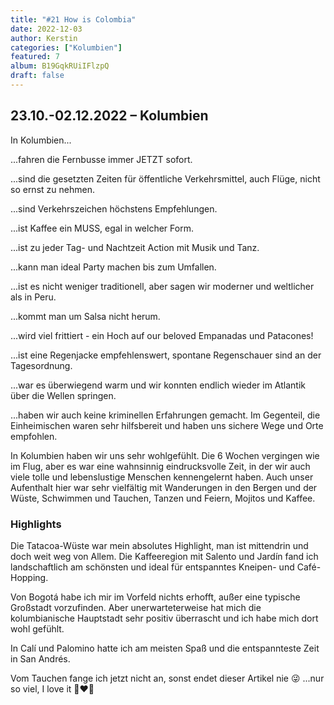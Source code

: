 ```yaml
---
title: "#21 How is Colombia"
date: 2022-12-03
author: Kerstin
categories: ["Kolumbien"]
featured: 7
album: B19GqkRUiIFlzpQ
draft: false
---
```


## 23.10.-02.12.2022 – Kolumbien

In Kolumbien...

...fahren die Fernbusse immer JETZT sofort.

...sind die gesetzten Zeiten für öffentliche Verkehrsmittel, auch Flüge, nicht so ernst zu nehmen.

...sind Verkehrszeichen höchstens Empfehlungen.

...ist Kaffee ein MUSS, egal in welcher Form.

...ist zu jeder Tag- und Nachtzeit Action mit Musik und Tanz.

...kann man ideal Party machen bis zum Umfallen.

...ist es nicht weniger traditionell, aber sagen wir moderner und weltlicher als in Peru. 

...kommt man um Salsa nicht herum.

...wird viel frittiert - ein Hoch auf our beloved Empanadas und Patacones!
 
...ist eine Regenjacke empfehlenswert, spontane Regenschauer sind an der Tagesordnung.

...war es überwiegend warm und wir konnten endlich wieder im Atlantik über die Wellen springen.

...haben wir auch keine kriminellen Erfahrungen gemacht. Im Gegenteil, die Einheimischen waren sehr hilfsbereit und haben uns sichere Wege und Orte empfohlen.

In Kolumbien haben wir uns sehr wohlgefühlt. Die 6 Wochen vergingen wie im Flug, aber es war eine wahnsinnig eindrucksvolle Zeit, in der wir auch viele tolle und lebenslustige Menschen kennengelernt haben. Auch unser Aufenthalt hier war sehr vielfältig mit Wanderungen in den Bergen und der Wüste, Schwimmen und Tauchen, Tanzen und Feiern, Mojitos und Kaffee.

### Highlights

Die Tatacoa-Wüste war mein absolutes Highlight, man ist mittendrin und doch weit weg von Allem. Die Kaffeeregion mit Salento und Jardín fand ich landschaftlich am schönsten und ideal für entspanntes Kneipen- und Café-Hopping.

Von Bogotá habe ich mir im Vorfeld nichts erhofft, außer eine typische Großstadt vorzufinden. Aber unerwarteterweise hat mich die kolumbianische Hauptstadt sehr positiv überrascht und ich habe mich dort wohl gefühlt.

In Calí und Palomino hatte ich am meisten Spaß und die entspannteste Zeit in San Andrés. 

Vom Tauchen fange ich jetzt nicht an, sonst endet dieser Artikel nie 😜 ...nur so viel, I love it 🤿♥️🫧
